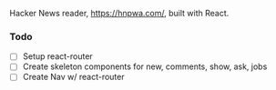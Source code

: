 Hacker News reader, https://hnpwa.com/, built with React.

### Todo
- [ ] Setup react-router
- [ ] Create skeleton components for new, comments, show, ask, jobs
- [ ] Create Nav w/ react-router
